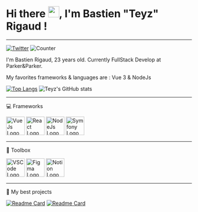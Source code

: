 # Hi there <img src="https://raw.githubusercontent.com/MartinHeinz/MartinHeinz/master/wave.gif" width="30px">, I'm Bastien "Teyz" Rigaud ! 
---
[![Twitter](https://img.shields.io/twitter/follow/FrTeyz?style=social)](https://twitter.com/FrTeyz) ![Counter](https://komarev.com/ghpvc/?username=Teyz)

I'm Bastien Rigaud, 23 years old.
Currently FullStack Develop at Parker&Parker.

My favorites frameworks & languages are : Vue 3 & NodeJs

[![Top Langs](https://github-readme-stats.vercel.app/api/top-langs/?username=teyz&hide=html,css)](https://github.com/anuraghazra/github-readme-stats) ![Teyz's GitHub stats](https://github-readme-stats.vercel.app/api?username=teyz&show_icons=true&theme=radical)

---

💻 Frameworks

<img src="https://cdn.worldvectorlogo.com/logos/vue-9.svg" alt="VueJs Logo" width="50" height="50"/> <img src="https://cdn.worldvectorlogo.com/logos/react-2.svg" alt="React Logo" width="50" height="50"/> <img src="https://cdn.worldvectorlogo.com/logos/nodejs-icon.svg" alt="NodeJs Logo" width="50" height="50"/> <img src="https://cdn.worldvectorlogo.com/logos/symfony.svg" alt="Symfony Logo" width="50" height="50"/>

---

🧰 Toolbox

<img src="https://cdn.worldvectorlogo.com/logos/visual-studio-code.svg" alt="VSCode Logo" width="50" height="50"/> <img src="https://cdn.worldvectorlogo.com/logos/figma-1.svg" alt="Figma Logo" width="50" height="50"/> <img src="https://cdn.worldvectorlogo.com/logos/notion-2.svg" alt="Notion Logo" width="50" height="50"/> 

---

📁 My best projects 

[![Readme Card](https://github-readme-stats.vercel.app/api/pin/?username=Teyz&repo=spendesk)](https://github.com/Teyz/spendesk) 
[![Readme Card](https://github-readme-stats.vercel.app/api/pin/?username=Teyz&repo=FortniteStats)](https://github.com/Teyz/FortniteStats)
